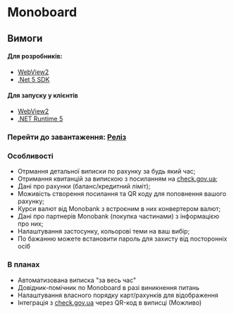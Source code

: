 # Monoboard

## Вимоги
#### Для розробників:
- [WebView2](https://developer.microsoft.com/en-us/microsoft-edge/webview2/ "WebView2")
- [.Net 5 SDK](https://dotnet.microsoft.com/download/dotnet/5.0 ".Net 5 SDK")

#### Для запуску у клієнтів
- [WebView2](https://developer.microsoft.com/en-us/microsoft-edge/webview2/ "WebView2")
- [.NET Runtime 5](https://dotnet.microsoft.com/download/dotnet/5.0 ".NET Runtime 5")

### Перейти до завантаження: [Реліз](https://github.com/Oleksios/Monoboard/releases/ "Реліз")

### Особливості

- Отрмання детальної виписки по рахунку за будь який час;
- Отримання квитанцій за випискою з посиланням на [check.gov.ua](https://check.gov.ua/ "check.gov.ua");
- Дані про рахунки (баланс/кредитний ліміт);
- Моживість створення посилання та QR коду для поповнення вашого рахунку;  
- Курси валют від Monobank з встроєним в них конвертером валют;
- Дані про партнерів Monobank (покупка частинами) з інформацією про них;
- Налаштування застосунку, кольорові теми на ваш вибір;
- По бажанню можете встановити пароль для захисту від посторонніх осіб

### В планах

- Автоматизована виписка "за весь час"
- Довідник-помічник по Monoboard в разі виникнення питань
- Налаштування власного порядку карт/рахунків для відображення
- Інтеграція з [check.gov.ua](https://check.gov.ua/ "check.gov.ua") через QR-код в виписці (Можливо)
